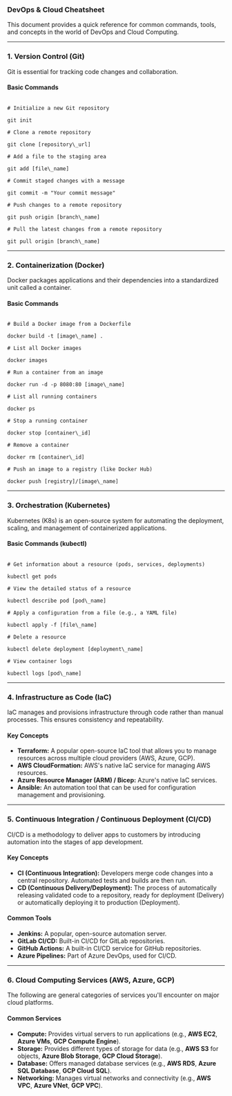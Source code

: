 ### **DevOps & Cloud Cheatsheet**

This document provides a quick reference for common commands, tools, and concepts in the world of DevOps and Cloud Computing.

---

### 1. Version Control (Git)
Git is essential for tracking code changes and collaboration.

#### **Basic Commands**
```

# Initialize a new Git repository

git init

# Clone a remote repository

git clone [repository\_url]

# Add a file to the staging area

git add [file\_name]

# Commit staged changes with a message

git commit -m "Your commit message"

# Push changes to a remote repository

git push origin [branch\_name]

# Pull the latest changes from a remote repository

git pull origin [branch\_name]

```

---

### 2. Containerization (Docker)
Docker packages applications and their dependencies into a standardized unit called a container.

#### **Basic Commands**
```

# Build a Docker image from a Dockerfile

docker build -t [image\_name] .

# List all Docker images

docker images

# Run a container from an image

docker run -d -p 8080:80 [image\_name]

# List all running containers

docker ps

# Stop a running container

docker stop [container\_id]

# Remove a container

docker rm [container\_id]

# Push an image to a registry (like Docker Hub)

docker push [registry]/[image\_name]

```

---

### 3. Orchestration (Kubernetes)
Kubernetes (K8s) is an open-source system for automating the deployment, scaling, and management of containerized applications.

#### **Basic Commands (kubectl)**
```

# Get information about a resource (pods, services, deployments)

kubectl get pods

# View the detailed status of a resource

kubectl describe pod [pod\_name]

# Apply a configuration from a file (e.g., a YAML file)

kubectl apply -f [file\_name]

# Delete a resource

kubectl delete deployment [deployment\_name]

# View container logs

kubectl logs [pod\_name]

```

---

### 4. Infrastructure as Code (IaC)
IaC manages and provisions infrastructure through code rather than manual processes. This ensures consistency and repeatability.

#### **Key Concepts**
* **Terraform:** A popular open-source IaC tool that allows you to manage resources across multiple cloud providers (AWS, Azure, GCP).
* **AWS CloudFormation:** AWS's native IaC service for managing AWS resources.
* **Azure Resource Manager (ARM) / Bicep:** Azure's native IaC services.
* **Ansible:** An automation tool that can be used for configuration management and provisioning.

---

### 5. Continuous Integration / Continuous Deployment (CI/CD)
CI/CD is a methodology to deliver apps to customers by introducing automation into the stages of app development.

#### **Key Concepts**
* **CI (Continuous Integration):** Developers merge code changes into a central repository. Automated tests and builds are then run.
* **CD (Continuous Delivery/Deployment):** The process of automatically releasing validated code to a repository, ready for deployment (Delivery) or automatically deploying it to production (Deployment).

#### **Common Tools**
* **Jenkins:** A popular, open-source automation server.
* **GitLab CI/CD:** Built-in CI/CD for GitLab repositories.
* **GitHub Actions:** A built-in CI/CD service for GitHub repositories.
* **Azure Pipelines:** Part of Azure DevOps, used for CI/CD.

---

### 6. Cloud Computing Services (AWS, Azure, GCP)
The following are general categories of services you'll encounter on major cloud platforms.

#### **Common Services**
* **Compute:** Provides virtual servers to run applications (e.g., **AWS EC2**, **Azure VMs**, **GCP Compute Engine**).
* **Storage:** Provides different types of storage for data (e.g., **AWS S3** for objects, **Azure Blob Storage**, **GCP Cloud Storage**).
* **Database:** Offers managed database services (e.g., **AWS RDS**, **Azure SQL Database**, **GCP Cloud SQL**).
* **Networking:** Manages virtual networks and connectivity (e.g., **AWS VPC**, **Azure VNet**, **GCP VPC**).
```
